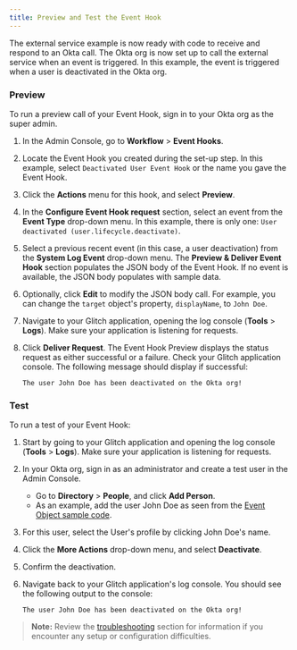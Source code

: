 ```yaml
---
title: Preview and Test the Event Hook
---
```

The external service example is now ready with code to receive and respond to an Okta call. The Okta org is now set up to call the external service when an event is triggered. In this example, the event is triggered when a user is deactivated in the Okta org.

### Preview

To run a preview call of your Event Hook, sign in to your Okta org as the super admin.

1. In the Admin Console, go to **Workflow** > **Event Hooks**.
2. Locate the Event Hook you created during the set-up step. In this example, select `Deactivated User Event Hook` or the name you gave the Event Hook.
3. Click the **Actions** menu for this hook, and select **Preview**.
4. In the **Configure Event Hook request** section, select an event from the **Event Type** drop-down menu. In this example, there is only one: `User deactivated (user.lifecycle.deactivate)`.
5. Select a previous recent event (in this case, a user deactivation) from the **System Log Event** drop-down menu. The **Preview & Deliver Event Hook** section populates the JSON body of the Event Hook. If no event is available, the JSON body populates with sample data.
6. Optionally, click **Edit** to modify the JSON body call. For example, you can change the `target` object's property, `displayName`, to `John Doe`.
7. Navigate to your Glitch application, opening the log console (**Tools** > **Logs**). Make sure your application is listening for requests.
8. Click **Deliver Request**. The Event Hook Preview displays the status request as either successful or a failure. Check your Glitch application console. The following message should display if successful:

     `The user John Doe has been deactivated on the Okta org!`

### Test
To run a test of your Event Hook:

1. Start by going to your Glitch application and opening the log console (**Tools** > **Logs**). Make sure your application is listening for requests.
2. In your Okta org, sign in as an administrator and create a test user in the Admin Console.
    - Go to **Directory** > **People**, and click **Add Person**.
    - As an example, add the user John Doe as seen from the [Event Object sample code](/docs/guides/event-hook-implementation/event-object).
3. For this user, select the User's profile by clicking John Doe's name.
4. Click the **More Actions** drop-down menu, and select **Deactivate**.
5. Confirm the deactivation.
6. Navigate back to your Glitch application's log console. You should see the following output to the console:

    `The user John Doe has been deactivated on the Okta org!`

> **Note:** Review the [troubleshooting](/docs/guides/common-hook-set-up-steps/troubleshooting) section for information if you encounter any setup or configuration difficulties.
